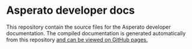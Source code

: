 # Asperato developer docs

This repository contain the source files for the Asperato developer documentation. The compiled documentation is generated automatically from this repository [and can be viewed on GitHub pages.](https://asperato.github.io/docs/templates/index.html)